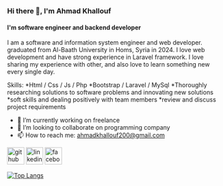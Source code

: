 ### Hi there 👋, I'm Ahmad Khallouf
#### I'm software engineer and backend developer
I am a software and information system engineer and web developer. graduated from Al-Baath University in Homs, Syria in 2024. I love web development and have strong experience in Laravel framework. I love sharing my experience with other, and also love to learn something new every single day.

Skills:
*Html / Css / Js / Php
*Bootstrap / Laravel / MySql
*Thoroughly researching solutions to software problems and innovating new solutions
*soft skills and dealing positively with team members
*review and discuss project requirements

- 🔭 I’m currently working on freelance 
- 👯 I’m looking to collaborate on programming company 
- 📫 How to reach me: ahmadkhallouf200@gmail.com 


[<img src='https://cdn.jsdelivr.net/npm/simple-icons@3.0.1/icons/github.svg' alt='github' height='40'>](https://github.com/AhmadKhallouf)  [<img src='https://cdn.jsdelivr.net/npm/simple-icons@3.0.1/icons/linkedin.svg' alt='linkedin' height='40'>](https://www.linkedin.com/in/ahmad-khallouf-6927a6325/)  [<img src='https://cdn.jsdelivr.net/npm/simple-icons@3.0.1/icons/facebook.svg' alt='facebook' height='40'>](https://www.facebook.com/ahmad.khaloof.35)  

[![Top Langs](https://github-readme-stats.vercel.app/api/top-langs/?username=AhmadKhallouf)](https://github.com/anuraghazra/github-readme-stats)

